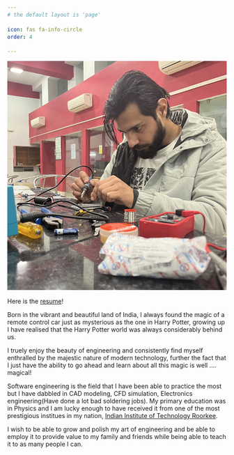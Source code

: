 ```yaml
---
# the default layout is 'page'

icon: fas fa-info-circle
order: 4

---
```


![MyImg](/assets/img/Me.jpg)

Here is the [resume](/assets/Resume.pdf)!

Born in the vibrant and beautiful land of India, I always found the magic of a remote control car just as mysterious as the one in Harry Potter, growing up I have realised that the Harry Potter world was always considerably behind us. 

I truely enjoy the beauty of engineering and consistently find myself enthralled by the majestic nature of modern technology, further the fact that I just have the ability to go ahead and learn about all this magic is well .... magical! 

Software engineering is the field that I have been able to practice the most but I have dabbled in CAD modeling, CFD simulation, Electronics engineering(Have done a lot bad soldering jobs). My primary education was in Physics and I am lucky enough to have received it from one of the most prestigious institues in my nation, [Indian Institute of Technology Roorkee](https://www.iitr.ac.in).

I wish to be able to grow and polish my art of engineering and be able to employ it to provide value to my family and friends while being able to teach it to as many people I can.

